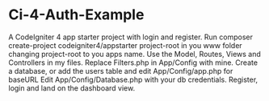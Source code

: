 # Ci-4-Auth-Example
A CodeIgniter 4 app starter project with login and register.
Run composer create-project codeigniter4/appstarter project-root in you www folder
changing project-root to you apps name. Use the Model, Routes, Views and Controllers in my files.
Replace Filters.php in App/Config with mine.
Create a database, or add the users table and edit App/Config/app.php for baseURL
Edit App/Config/Database.php with your db credentials.
Register, login and land on the dashboard view.
